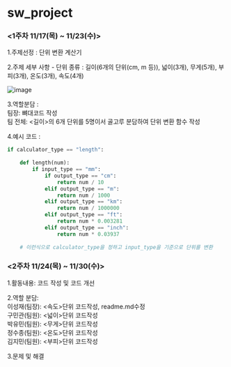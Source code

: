 # sw_project
### <1주차 11/17(목) ~ 11/23(수)>
1.주제선정 : 단위 변환 계산기

2.주제 세부 사항 - 단위 종류 : 길이(6개의 단위(cm, m 등)), 넓이(3개), 무게(5개), 부피(3개), 온도(3개), 속도(4개)

![image](https://user-images.githubusercontent.com/115673103/203234542-80afeb60-e75d-4f41-bdad-a300fd488c8e.png)

3.역할분담 :           
팀장: 뼈대코드 작성           
팀 전체: <길이>의 6개 단위를 5명이서 골고루 분담하여 단위 변환 함수 작성 

4.예시 코드 : 
```python
if calculator_type == "length":
    
    def length(num):
        if input_type == "mm":
            if output_type == "cm":
                return num / 10
            elif output_type == "m":
                return num / 1000               
            elif output_type == "km":
                return num / 1000000
            elif output_type == "ft":
                return num * 0.003281
            elif output_type == "inch":
                return num * 0.03937
            
    # 이런식으로 calculator_type을 정하고 input_type을 기준으로 단위를 변환
```

### <2주차 11/24(목) ~ 11/30(수)>

1.활동내용: 코드 작성 및 코드 개선

2.역할 분담:                         
이성재(팀장): <속도>단위 코드작성, readme.md수정                 
구민관(팀원): <넓이>단위 코드작성                
박유민(팀원): <무게>단위 코드작성                      
정수종(팀원): <온도>단위 코드작성                 
김지민(팀원): <부피>단위 코드작성            

3.문제 및 해결

